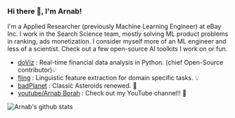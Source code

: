 ### Hi there 👋, I'm Arnab!

I'm a Applied Researcher (previously Machine Learning Engineer) at eBay Inc. I work in the Search Science team, mostly solving ML product problems in ranking, ads monetization. I consider myself more of an ML engineer and less of a scientist. Check out a few open-source AI toolkits I work on or fun. 
- [doViz](https://github.com/quantdodo/doViz) : Real-time financial data analysis in Python. (chief Open-Source contributor)💡
- [fling](https://github.com/fastboardAI/fling) : Linguistic feature extraction for domain specific tasks. 💡 
- [badPlanet](https://github.com/arnab64/badPlanetKivy) : Classic Asteroids renewed. 🚀
- [youtube/Arnab Borah](https://www.youtube.com/channel/UCXxrnwUzKOLqF-0SaqF4zfw/videos?view_as=subscriber) : Check out my YouTube channel!! 🎥

![Arnab's github stats](https://github-readme-stats.vercel.app/api?username=arnab64&show_icons=true&hide_border=true) 
